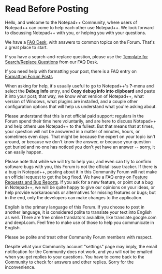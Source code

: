 # Read Before Posting

Hello, and welcome to the Notepad++ Community, where users of Notepad++ can come to help each other use Notepad++. We look forward to discussing Notepad++ with you, or helping you with your questions.

We have a [FAQ Desk](https://community.notepad-plus-plus.org/category/7/faq), with answers to common topics on the Forum.  That's a great place to start.

If you have a search-and-replace question, please use the [Template for Search/Replace Questions](https://community.notepad-plus-plus.org/topic/22022/template-for-search-replace-questions) from our FAQ Desk.

If you need help with formatting your post, there is a FAQ entry on [Formatting Forum Posts](https://community.notepad-plus-plus.org/topic/21925/faq-desk-formatting-forum-posts)

When asking for help, it's usually useful to go to Notepad++'s **?**-menu and select the **Debug Info** entry, and **Copy debug info into clipboard** and paste it into your post; that way, we know what version of Notepad++, what version of Windows, what plugins are installed, and a couple other configuration options that will help us understand what you're asking about.

Please understand that this is not official paid support: regulars in the Forum spend their time here voluntarily, and are here to discuss Notepad++ and help others use Notepad++ to the fullest. But that means that at times, your question will not be answered in a matter of minutes, hours, or sometimes even days. That might be because the expert on your topic isn't around, or because we don't know the answer, or because your question got buried and no one has noticed you don't yet have an answer -- sorry, it can easily happen.

Please note that while we will try to help you, and even can try to confirm software bugs with you, this Forum is not the official issue tracker. If there is a bug in Notepad++, posting about it in this Community Forum will not make an official request to get the bug fixed. We have a FAQ entry on [Feature Requests and Bug Reports](https://community.notepad-plus-plus.org/topic/15741/faq-desk-feature-request-or-bug-report).  If you ask for a new feature, or point out a bug in Notepad++, we will be quite happy to give our opinions on your ideas, or help provide workaraounds or alternatives for missing features or bugs; but in the end, only the developers can make changes to the application. 

English is the primary language of this Forum. If you choose to post in another language, it is considered polite to translate your text into English as well. There are free online translators avaialble, like translate.google.com and deepl.com.  Feel free to make use of those to help you communicate in English.

Please be polite and treat other Community Forum members with respect.

Despite what your Community account "settings" page may imply, the email notification for the Community does not work, and you will _not_ be emailed when you get replies to your questions.  You have to come back to the Community to check for answers and other replies.  Sorry for the inconvenience.

